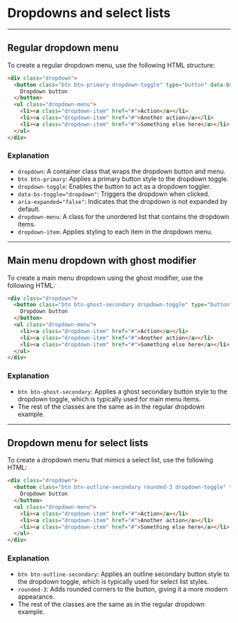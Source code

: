 # Dropdowns and select lists

---

## Regular dropdown menu

To create a regular dropdown menu, use the following HTML structure:

```html
<div class="dropdown">
  <button class="btn btn-primary dropdown-toggle" type="button" data-bs-toggle="dropdown" aria-expanded="false">
    Dropdown button
  </button>
  <ul class="dropdown-menu">
    <li><a class="dropdown-item" href="#">Action</a></li>
    <li><a class="dropdown-item" href="#">Another action</a></li>
    <li><a class="dropdown-item" href="#">Something else here</a></li>
  </ul>
</div>
```

### Explanation

- `dropdown`: A container class that wraps the dropdown button and menu.
- `btn btn-primary`: Applies a primary button style to the dropdown toggle.
- `dropdown-toggle`: Enables the button to act as a dropdown toggler.
- `data-bs-toggle="dropdown"`: Triggers the dropdown when clicked.
- `aria-expanded="false"`: Indicates that the dropdown is not expanded by default.
- `dropdown-menu`: A class for the unordered list that contains the dropdown items.
- `dropdown-item`: Applies styling to each item in the dropdown menu.

---

## Main menu dropdown with ghost modifier

To create a main menu dropdown using the ghost modifier, use the following HTML:

```html
<div class="dropdown">
  <button class="btn btn-ghost-secondary dropdown-toggle" type="button" data-bs-toggle="dropdown" aria-expanded="false">
    Dropdown button
  </button>
  <ul class="dropdown-menu">
    <li><a class="dropdown-item" href="#">Action</a></li>
    <li><a class="dropdown-item" href="#">Another action</a></li>
    <li><a class="dropdown-item" href="#">Something else here</a></li>
  </ul>
</div>
```

### Explanation

- `btn btn-ghost-secondary`: Applies a ghost secondary button style to the dropdown toggle, which is typically used for main menu items.
- The rest of the classes are the same as in the regular dropdown example.

---

## Dropdown menu for select lists

To create a dropdown menu that mimics a select list, use the following HTML:

```html
<div class="dropdown">
  <button class="btn btn-outline-secondary rounded-3 dropdown-toggle" type="button" data-bs-toggle="dropdown" aria-expanded="false">
    Dropdown button
  </button>
  <ul class="dropdown-menu">
    <li><a class="dropdown-item" href="#">Action</a></li>
    <li><a class="dropdown-item" href="#">Another action</a></li>
    <li><a class="dropdown-item" href="#">Something else here</a></li>
  </ul>
</div>
```

### Explanation

- `btn btn-outline-secondary`: Applies an outline secondary button style to the dropdown toggle, which is typically used for select list styles.
- `rounded-3`: Adds rounded corners to the button, giving it a more modern appearance.
- The rest of the classes are the same as in the regular dropdown example.


